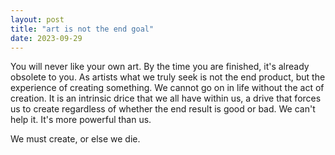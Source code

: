 ```yaml
---
layout: post
title: "art is not the end goal"
date: 2023-09-29
---
```


You will never like your own art. By the time you are finished, it's already obsolete to you.
As artists what we truly seek is not the end product, but the experience of creating something. We cannot go on in life without the act of creation. 
It is an intrinsic drice that we all have within us, a drive that forces us to create regardless of whether the end result is good or bad. We can't help it. It's more powerful than us. 

We must create, or else we die. 
